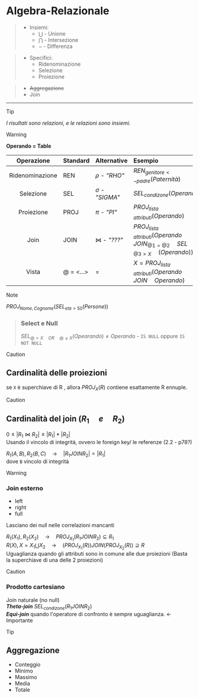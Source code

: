 # Algebra-Relazionale

>- Insiemi:
>    - $` \bigcup `$ - Unione
>    - $`\bigcap`$ - Intersezione 
>    - $`-`$ - Differenza 

>- Specifici: 
>    - Ridenominazione
>    - Selezione
>    - Proiezione

>- ~~Aggregazione~~
>- Join

***
>[!TIP]
>*I risultati sono relazioni, e le relazioni sono insiemi.*

>[!WARNING]
>**Operando = Table**

| Operazione | Standard | Alternative | Esempio |
| :--: | :-- |  :-- | :-- |
| Ridenominazione | REN | $`\rho`$ - *"RHO"*  | $`REN _{genitore <- padre} (Paternità)`$ |
| Selezione | SEL | $`\sigma`$ - *"SIGMA"*  | $`SEL _{condizone} (Operando)`$ |
| Proiezione | PROJ | $`\pi`$ - *"PI"*  | $`PROJ _{lista\quad attributi} (Operando)`$ |
| Join | JOIN | $`\bowtie `$ - *"???"* | $`PROJ _{lista \quad attributi} (Operando \quad JOIN _{@1 = @2} \quad SEL \quad _{@3>X} \quad (Operando))`$ |
| Vista | @ = <...> | $`=`$| $`X = PROJ _{lista \quad attributi} (Operando \quad JOIN \quad Operando)`$ |

>[!NOTE]
>$`PROJ _{Nome, Cognome} (SEL _{eta > 50} (Persone))`$

>### Select e Null
>$`SEL _{@ > X \quad OR \quad @ \leq X} (Opearando) \neq Operando`$ - `IS NULL` oppure `IS NOT NULL`

>[!CAUTION]
>## Cardinalità delle proiezioni
>se `X` è superchiave di R , allora  $`PROJ _X (R)`$ contiene esattamente R ennuple.

>[!CAUTION]
>## Cardinalità del join ($`R_1 \quad e \quad R_2`$)
>$` 0 \leq |R_1 \bowtie R_2| \leq |R_1|*|R_2| `$ <br>
>Usando il vincolo di integrità, ovvero le foreign key/ le referenze (2.2 - p78?) <br>
>
>$`R_1(A,B) , R_2(B,C) \quad \to \quad |R_1 JOIN R_2| = |R_1|`$ <br>
> dove `B` vincolo di integrità

>[!WARNING]
>### Join esterno
>- left
>- right
>- full
>
> Lasciano dei null nelle correlazioni mancanti
>
> $`R_1(X_1) , R_2(X_2) \quad \to \quad PROJ_{X_1} (R_1 JOIN R_2) \subseteq R_1`$ <br>
> $`R(X) , X = X_1 \bigcup X_2  \quad \to \quad (PROJ_{X_1} (R)) JOIN (PROJ_{X_2} (R)) \supseteq R`$ <br>
> Uguaglianza quando gli attributi sono in comune alle due proiezioni (Basta la superchiave di una delle 2 proiezioni)

>[!CAUTION]
>### Prodotto cartesiano
>Join naturale (no null) <br>
>***Theta-join*** $`SEL_{condizone}(R_1 JOIN R_2)`$ <br>
>***Equi-join*** quando l'operatore di confronto è sempre uguaglianza. <- Importante

>[!TIP]
>## Aggregazione
> - Conteggio
> - Minimo
> - Massimo
> - Media
> - Totale
>
